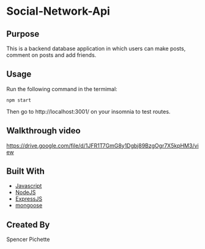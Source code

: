 # Social-Network-Api

## Purpose

 This is a backend database application in which users can make posts, comment on posts and add friends.
 
## Usage
Run the following command in the termimal:

`npm start`

 Then go to http://localhost:3001/ on your insomnia to test routes. 
 
 ## Walkthrough video

https://drive.google.com/file/d/1JFR1T7GmG8y1Dgbj89BzgOgr7X5kpHM3/view

## Built With

* [Javascript](https://developer.mozilla.org/en-US/docs/Web/Javascript)
* [NodeJS](https://nodejs.org/en/)
* [ExpressJS](https://expressjs.com/)
* [mongoose](https://mongoosejs.com/)

## Created By

Spencer Pichette 
